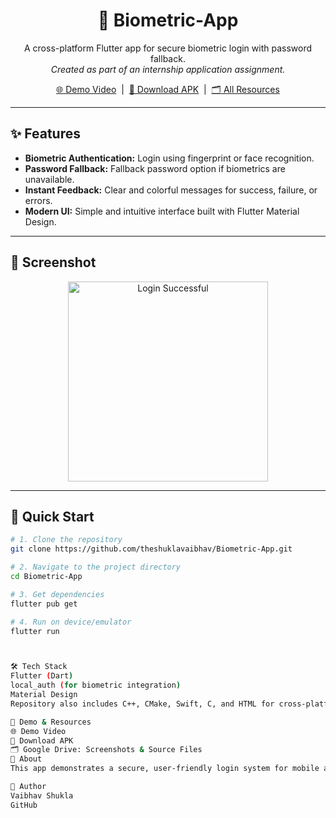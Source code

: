 <div align="center">

# 🔐 Biometric-App

A cross-platform Flutter app for secure biometric login with password fallback.<br>
_Created as part of an internship application assignment._

[🌐 Demo Video](https://drive.google.com/file/d/19WmURC6F3KTt-sLfX7Z1MkGpDQ2iliju/view?usp=sharing)
&nbsp;|&nbsp;
[📱 Download APK](https://drive.google.com/file/d/1LcnjFlSi-JlC6pLMm6NW7krFoT8iwdwk/view?usp=sharing)
&nbsp;|&nbsp;
[🗂️ All Resources](https://drive.google.com/drive/folders/1eMyWk1m3mX3DwVdbO6jJhoqQ5cWKG0fK?usp=sharing)

</div>

---

## ✨ Features

- **Biometric Authentication:** Login using fingerprint or face recognition.
- **Password Fallback:** Fallback password option if biometrics are unavailable.
- **Instant Feedback:** Clear and colorful messages for success, failure, or errors.
- **Modern UI:** Simple and intuitive interface built with Flutter Material Design.

---

## 📸 Screenshot

<p align="center">
  <img src="https://drive.google.com/uc?id=16L_Ske0Gd_zw1c6ejVsrGV3OzLUPIA4d" alt="Login Successful" width="320"/>
</p>

---

## 🚀 Quick Start

```bash
# 1. Clone the repository
git clone https://github.com/theshuklavaibhav/Biometric-App.git

# 2. Navigate to the project directory
cd Biometric-App

# 3. Get dependencies
flutter pub get

# 4. Run on device/emulator
flutter run



🛠️ Tech Stack
Flutter (Dart)
local_auth (for biometric integration)
Material Design
Repository also includes C++, CMake, Swift, C, and HTML for cross-platform/build support.

🎥 Demo & Resources
🌐 Demo Video
📱 Download APK
🗂️ Google Drive: Screenshots & Source Files
📑 About
This app demonstrates a secure, user-friendly login system for mobile applications, combining biometrics and password fallback—ideal for showcasing mobile security and UX skills.

👤 Author
Vaibhav Shukla
GitHub
